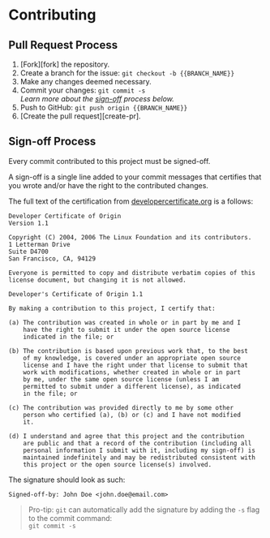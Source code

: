 # Contributing

## Pull Request Process

1. [Fork][fork] the repository.
2. Create a branch for the issue: `git checkout -b {{BRANCH_NAME}}`
3. Make any changes deemed necessary.
4. Commit your changes: `git commit -s`\
    _Learn more about the [sign-off](#sign-off-process) process below._
5. Push to GitHub: `git push origin {{BRANCH_NAME}}`
6. [Create the pull request][create-pr].


## Sign-off Process

Every commit contributed to this project must be signed-off.

A sign-off is a single line added to your commit messages that certifies that you wrote and/or have the right to the
contributed changes.

The full text of the certification from [developercertificate.org](http://developercertificate.org/) is a follows:
```
Developer Certificate of Origin
Version 1.1

Copyright (C) 2004, 2006 The Linux Foundation and its contributors.
1 Letterman Drive
Suite D4700
San Francisco, CA, 94129

Everyone is permitted to copy and distribute verbatim copies of this
license document, but changing it is not allowed.

Developer's Certificate of Origin 1.1

By making a contribution to this project, I certify that:

(a) The contribution was created in whole or in part by me and I
    have the right to submit it under the open source license
    indicated in the file; or

(b) The contribution is based upon previous work that, to the best
    of my knowledge, is covered under an appropriate open source
    license and I have the right under that license to submit that
    work with modifications, whether created in whole or in part
    by me, under the same open source license (unless I am
    permitted to submit under a different license), as indicated
    in the file; or

(c) The contribution was provided directly to me by some other
    person who certified (a), (b) or (c) and I have not modified
    it.

(d) I understand and agree that this project and the contribution
    are public and that a record of the contribution (including all
    personal information I submit with it, including my sign-off) is
    maintained indefinitely and may be redistributed consistent with
    this project or the open source license(s) involved.
```

The signature should look as such:

    Signed-off-by: John Doe <john.doe@email.com>

> Pro-tip: `git` can automatically add the signature by adding the `-s` flag to the commit command:\
> `git commit -s`
